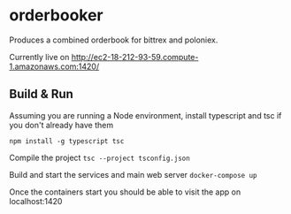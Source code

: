 # orderbooker

Produces a combined orderbook for bittrex and poloniex.

Currently live on http://ec2-18-212-93-59.compute-1.amazonaws.com:1420/

## Build & Run

Assuming you are running a Node environment, install typescript and tsc if you don't already have them

```npm install -g typescript tsc```

Compile the project
```tsc --project tsconfig.json```

Build and start the services and main web server
```docker-compose up```

Once the containers start you should be able to visit the app on localhost:1420
